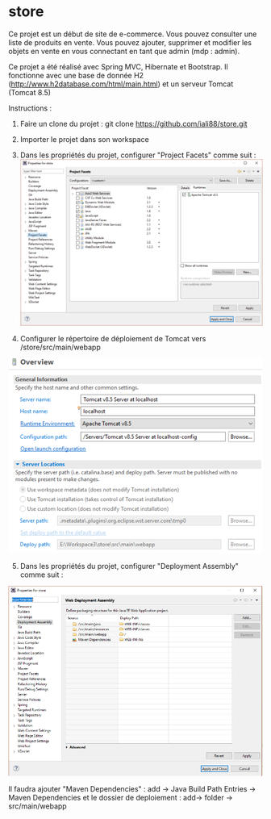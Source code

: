 # store

Ce projet est un début de site de e-commerce. Vous pouvez consulter une liste de produits en vente. 
Vous pouvez ajouter, supprimer et modifier les objets en vente en vous connectant en tant que admin (mdp : admin).
 
Ce projet a été réalisé avec Spring MVC, Hibernate et Bootstrap. Il fonctionne avec une base de donnée H2 (http://www.h2database.com/html/main.html) et un serveur Tomcat (Tomcat 8.5)

Instructions : 

1. Faire un clone du projet : 
	git clone https://github.com/iali88/store.git

2. Importer le projet dans son workspace

3. Dans les propriétés du projet, configurer "Project Facets" comme suit : 
![alt text](./install-screen/project_Facets.png)

4. Configurer le répertoire de déploiement de Tomcat vers 
	<chemin du workspace>/store/src/main/webapp

![alt text](./install-screen/tomcat.png)

5. Dans les propriétés du projet, configurer "Deployment Assembly" comme suit :

![alt text](./install-screen/DeploymentAssembly.png)

Il faudra ajouter "Maven Dependencies" : add -> Java Build Path Entries -> Maven Dependencies 
et le dossier de deploiement :           add-> folder -> src/main/webapp 

